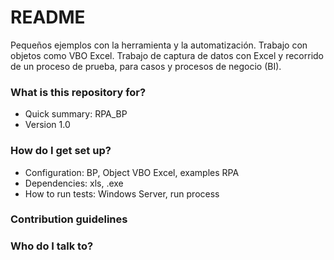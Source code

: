 # README #

Pequeños ejemplos con la herramienta y la automatización.
Trabajo con objetos como VBO Excel. 
Trabajo de captura de datos con Excel y recorrido de un proceso de prueba, para casos y procesos de negocio (BI).

### What is this repository for? ###

* Quick summary: RPA_BP
* Version 1.0
### How do I get set up? ###

* Configuration: BP, Object VBO Excel, examples RPA
* Dependencies: xls, .exe
* How to run tests: Windows Server, run process

### Contribution guidelines ###

### Who do I talk to? ###
